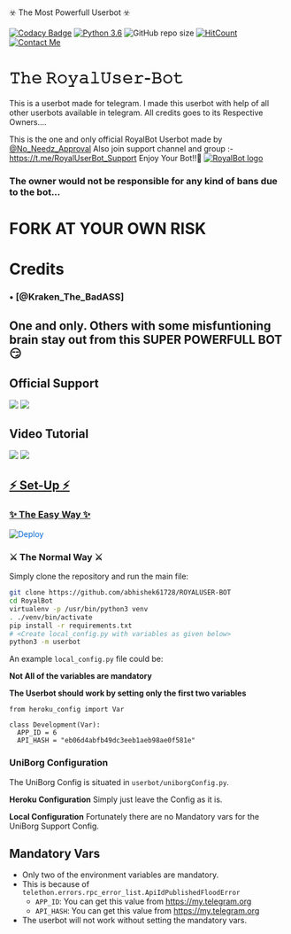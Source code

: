 ☣️ The Most Powerfull Userbot ☣️

[![Codacy Badge](https://api.codacy.com/project/badge/Grade/f7c51539e67b483bb8d7749acca51d3a)](https://app.codacy.com/gh/HellBoy-OP/HellBot?utm_source=github.com&utm_medium=referral&utm_content=HellBoy-OP/HellBot&utm_campaign=Badge_Grade_Settings)
[![Python 3.6](https://img.shields.io/badge/Python-3.6%20or%20newer-blue.svg)](https://www.python.org/downloads/release/python-360/)
![GitHub repo size](https://img.shields.io/github/repo-size/HellBoy-OP/Hellbot)
[![HitCount](http://hits.dwyl.com/HellBoy-OP/HellBot.svg)](http://hits.dwyl.com/HellBoy-OP/HellBot)
[![Contact Me](https://img.shields.io/badge/Telegram-Contact%20Me-informational)](https://t.me/kraken_the_badass)


# 𝚃𝚑𝚎 𝚁𝚘𝚢𝚊𝚕𝚄𝚜𝚎𝚛-𝙱𝚘𝚝

This is a userbot made for telegram. I made this userbot with help of all other userbots available in telegram. All credits goes to its Respective Owners....

This is the one and only official RoyalBot Userbot made by [@No_Needz_Approval](https://t.me/No_Needz_Approval) Also join support channel and group :- https://t.me/RoyalUserBot_Support Enjoy Your Bot!!💝
[![RoyalBot logo](https://telegra.ph/file/b3818868fea51e007bae6.jpg)](https://t.me/RoyalUserBot_Official)


### The owner would not be responsible for any kind of bans due to the bot...


# FORK AT YOUR OWN RISK

# Credits
### • [@Kraken_The_BadASS]
## One and only. Others with some misfuntioning brain stay out from this SUPER POWERFULL BOT😏

## Official Support
<a href="https://t.me/RoyalUserBot_Official"><img src="https://img.shields.io/badge/Join-Support%20Channel-red.svg?style=for-the-badge&logo=Telegram"></a>
<a href="https://t.me/RoyalUserBot_Support"><img src="https://img.shields.io/badge/Join-Support%20Group-blue.svg?style=for-the-badge&logo=Telegram"></a>

## Video Tutorial
<a href="https://youtu.be/M2FQJq_sHp4"><img src="https://img.shields.io/badge/How%20To%20Deploy-blue.svg?logo=Youtube"></a>
<a href="https://youtu.be/M2FQJq_sHp4"><img src="https://img.shields.io/youtube/views/M2FQJq_sHp4?style=social">

## ⚡ Set-Up ⚡

### ✨ The Easy Way ✨

<a href="https://dashboard.heroku.com/new?button-url=https%3A%2F%2Fgithub.com%2FHellBoy-OP%2FHellBot&template=https%3A%2F%2Fgithub.com%2FHellBoy-OP%2FHellBot" rel="nofollow" style="background-color: initial; box-sizing: border-box; color: #0366d6; text-decoration-line: none;"><img alt="Deploy" data-canonical-src="https://www.herokucdn.com/deploy/button.svg" src="https://camo.githubusercontent.com/83b0e95b38892b49184e07ad572c94c8038323fb/68747470733a2f2f7777772e6865726f6b7563646e2e636f6d2f6465706c6f792f627574746f6e2e737667" style="border-style: none; box-sizing: initial; max-width: 100%;" /></a></div>

### ⚔️ The Normal Way ⚔️

Simply clone the repository and run the main file:
```sh
git clone https://github.com/abhishek61728/ROYALUSER-BOT
cd RoyalBot
virtualenv -p /usr/bin/python3 venv
. ./venv/bin/activate
pip install -r requirements.txt
# <Create local_config.py with variables as given below>
python3 -m userbot
```

An example `local_config.py` file could be:

**Not All of the variables are mandatory**

__The Userbot should work by setting only the first two variables__

```python3
from heroku_config import Var

class Development(Var):
  APP_ID = 6
  API_HASH = "eb06d4abfb49dc3eeb1aeb98ae0f581e"
```

### UniBorg Configuration

The UniBorg Config is situated in `userbot/uniborgConfig.py`.

**Heroku Configuration**
Simply just leave the Config as it is.

**Local Configuration**
Fortunately there are no Mandatory vars for the UniBorg Support Config.

## Mandatory Vars

- Only two of the environment variables are mandatory.
- This is because of `telethon.errors.rpc_error_list.ApiIdPublishedFloodError`
    - `APP_ID`:   You can get this value from https://my.telegram.org
    - `API_HASH`:   You can get this value from https://my.telegram.org
- The userbot will not work without setting the mandatory vars.
